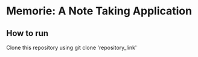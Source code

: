 # Memorie: A Note Taking Application

## How to run

Clone this repository using git clone 'repository_link'




